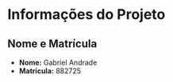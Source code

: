 # Informações do Projeto

## Nome e Matrícula  
- **Nome:** Gabriel Andrade
- **Matrícula:** 882725 
 

 
